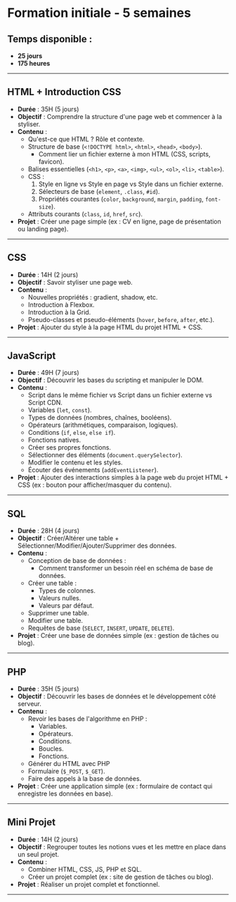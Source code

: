 # Formation initiale - 5 semaines

## Temps disponible :
- **25 jours**
- **175 heures**

---

## HTML + Introduction CSS
- **Durée** : 35H (5 jours)
- **Objectif** : Comprendre la structure d'une page web et commencer à la styliser.
- **Contenu** :
  - Qu'est-ce que HTML ? Rôle et contexte.
  - Structure de base (`<!DOCTYPE html>`, `<html>`, `<head>`, `<body>`).
    - Comment lier un fichier externe à mon HTML (CSS, scripts, favicon).
  - Balises essentielles (`<h1>`, `<p>`, `<a>`, `<img>`, `<ul>`, `<ol>`, `<li>`, `<table>`).
  - CSS :
    1. Style en ligne vs Style en page vs Style dans un fichier externe.
    2. Sélecteurs de base (`element`, `.class`, `#id`).
    3. Propriétés courantes (`color`, `background`, `margin`, `padding`, `font-size`).
  - Attributs courants (`class`, `id`, `href`, `src`).
- **Projet** : Créer une page simple (ex : CV en ligne, page de présentation ou landing page).

---

## CSS
- **Durée** : 14H (2 jours)
- **Objectif** : Savoir styliser une page web.
- **Contenu** :
  - Nouvelles propriétés : gradient, shadow, etc.
  - Introduction à Flexbox.
  - Introduction à la Grid.
  - Pseudo-classes et pseudo-éléments (`hover`, `before`, `after`, etc.).
- **Projet** : Ajouter du style à la page HTML du projet HTML + CSS.

---

## JavaScript
- **Durée** : 49H (7 jours)
- **Objectif** : Découvrir les bases du scripting et manipuler le DOM.
- **Contenu** :
  - Script dans le même fichier vs Script dans un fichier externe vs Script CDN.
  - Variables (`let`, `const`).
  - Types de données (nombres, chaînes, booléens).
  - Opérateurs (arithmétiques, comparaison, logiques).
  - Conditions (`if`, `else`, `else if`).
  - Fonctions natives.
  - Créer ses propres fonctions.
  - Sélectionner des éléments (`document.querySelector`).
  - Modifier le contenu et les styles.
  - Écouter des événements (`addEventListener`).
- **Projet** : Ajouter des interactions simples à la page web du projet HTML + CSS (ex : bouton pour afficher/masquer du contenu).

---

## SQL
- **Durée** : 28H (4 jours)
- **Objectif** : Créer/Altérer une table + Sélectionner/Modifier/Ajouter/Supprimer des données.
- **Contenu** :
  - Conception de base de données :
    - Comment transformer un besoin réel en schéma de base de données.
  - Créer une table :
    - Types de colonnes.
    - Valeurs nulles.
    - Valeurs par défaut.
  - Supprimer une table.
  - Modifier une table.
  - Requêtes de base (`SELECT`, `INSERT`, `UPDATE`, `DELETE`).
- **Projet** : Créer une base de données simple (ex : gestion de tâches ou blog).

---

## PHP
- **Durée** : 35H (5 jours)
- **Objectif** : Découvrir les bases de données et le développement côté serveur.
- **Contenu** :
  - Revoir les bases de l'algorithme en PHP :
    - Variables.
    - Opérateurs.
    - Conditions.
    - Boucles.
    - Fonctions.
  - Générer du HTML avec PHP
  - Formulaire (`$_POST`, `$_GET`).
  - Faire des appels à la base de données.
- **Projet** : Créer une application simple (ex : formulaire de contact qui enregistre les données en base).

---

## Mini Projet
- **Durée** : 14H (2 jours)
- **Objectif** : Regrouper toutes les notions vues et les mettre en place dans un seul projet.
- **Contenu** :
  - Combiner HTML, CSS, JS, PHP et SQL.
  - Créer un projet complet (ex : site de gestion de tâches ou blog).
- **Projet** : Réaliser un projet complet et fonctionnel.

---
